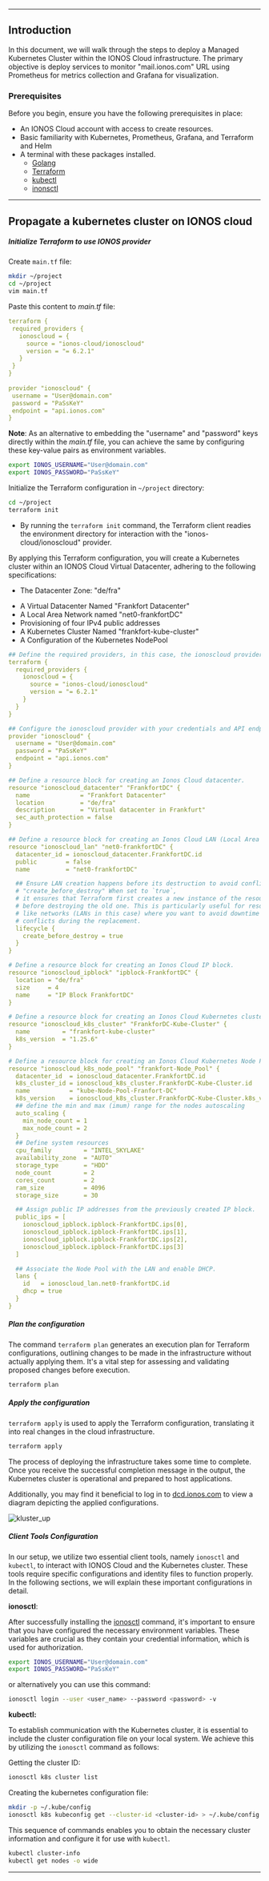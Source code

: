 -----------
## Introduction

In this document, we will walk through the steps to deploy a Managed Kubernetes Cluster within the IONOS Cloud infrastructure. The primary objective is deploy services to monitor "mail.ionos.com" URL using Prometheus for metrics collection and Grafana for visualization.

### Prerequisites

Before you begin, ensure you have the following prerequisites in place:

- An IONOS Cloud account with access to create resources.
- Basic familiarity with Kubernetes, Prometheus, Grafana, and Terraform and Helm
- A terminal with these packages installed.
	- [Golang](https://github.com/sourensam/ionos_project/blob/main/installing_golang.md)
	- [Terraform](https://github.com/sourensam/ionos_project/blob/main/Installing_Terraform.md)
	- [kubectl](https://github.com/sourensam/ionos_project/blob/main/installing_kubectl.md)
	- [inonsctl](https://github.com/sourensam/ionos_project/blob/main/Installing_ionosctl.md)

---

## Propagate a kubernetes cluster on IONOS cloud

##### Initialize Terraform to use IONOS provider

Create `main.tf` file:

```bash
mkdir ~/project
cd ~/project 
vim main.tf
```

Paste this content to *main.tf* file:

```yml
terraform {  
 required_providers {  
   ionoscloud = {  
     source = "ionos-cloud/ionoscloud"  
     version = "= 6.2.1"  
   }  
 }  
}  
  
provider "ionoscloud" {  
 username = "User@domain.com"  
 password = "PaSsKeY"  
 endpoint = "api.ionos.com"  
}
```

**Note**: As an alternative to embedding the "username" and "password" keys directly within the _main.tf_ file, you can achieve the same by configuring these key-value pairs as environment variables.

```bash
export IONOS_USERNAME="User@domain.com"
export IONOS_PASSWORD="PaSsKeY"
```

Initialize the Terraform configuration in `~/project` directory:

```bash
cd ~/project
terraform init
```

* By running the `terraform init` command, the Terraform client readies the environment directory for interaction with the "ionos-cloud/ionoscloud" provider.

By applying this Terraform configuration, you will create a Kubernetes cluster within an IONOS Cloud Virtual Datacenter, adhering to the following specifications:

* The Datacenter Zone: "de/fra"
- A Virtual Datacenter Named "Frankfort Datacenter"
- A Local Area Network named "net0-frankfortDC"
- Provisioning of four IPv4 public addresses
- A Kubernetes Cluster Named "frankfort-kube-cluster"
- A Configuration of the Kubernetes NodePool

```yaml
## Define the required providers, in this case, the ionoscloud provider.
terraform {
  required_providers {
    ionoscloud = {
      source = "ionos-cloud/ionoscloud"
      version = "= 6.2.1"
    }
  }
}

## Configure the ionoscloud provider with your credentials and API endpoint.
provider "ionoscloud" {
  username = "User@domain.com"
  password = "PaSsKeY"
  endpoint = "api.ionos.com"
}

## Define a resource block for creating an Ionos Cloud datacenter.
resource "ionoscloud_datacenter" "FrankfortDC" {
  name              = "Frankfort Datacenter"
  location          = "de/fra"
  description       = "Virtual datacenter in Frankfurt"
  sec_auth_protection = false
}

## Define a resource block for creating an Ionos Cloud LAN (Local Area Network).
resource "ionoscloud_lan" "net0-frankfortDC" {
  datacenter_id = ionoscloud_datacenter.FrankfortDC.id
  public        = false
  name          = "net0-frankfortDC"

  ## Ensure LAN creation happens before its destruction to avoid conflicts.
  # "create_before_destroy" When set to `true`, 
  # it ensures that Terraform first creates a new instance of the resource
  # before destroying the old one. This is particularly useful for resources
  # like networks (LANs in this case) where you want to avoid downtime or
  # conflicts during the replacement.
  lifecycle {
    create_before_destroy = true
  }
}

# Define a resource block for creating an Ionos Cloud IP block.
resource "ionoscloud_ipblock" "ipblock-FrankfortDC" {
  location = "de/fra"
  size     = 4
  name     = "IP Block FrankfortDC"
}

# Define a resource block for creating an Ionos Cloud Kubernetes cluster.
resource "ionoscloud_k8s_cluster" "FrankforDC-Kube-Cluster" {
  name         = "frankfort-kube-cluster"
  k8s_version  = "1.25.6"
}

# Define a resource block for creating an Ionos Cloud Kubernetes Node Pool.
resource "ionoscloud_k8s_node_pool" "frankfort-Node_Pool" {
  datacenter_id  = ionoscloud_datacenter.FrankfortDC.id
  k8s_cluster_id = ionoscloud_k8s_cluster.FrankforDC-Kube-Cluster.id
  name           = "kube-Node-Pool-Franfort-DC"
  k8s_version    = ionoscloud_k8s_cluster.FrankforDC-Kube-Cluster.k8s_version
  ## define the min and max (imum) range for the nodes autoscaling
  auto_scaling {
    min_node_count = 1
    max_node_count = 2
  }
  ## Define system resources
  cpu_family         = "INTEL_SKYLAKE"
  availability_zone  = "AUTO"
  storage_type       = "HDD"
  node_count         = 2
  cores_count        = 2
  ram_size           = 4096
  storage_size       = 30

  ## Assign public IP addresses from the previously created IP block.
  public_ips = [
    ionoscloud_ipblock.ipblock-FrankfortDC.ips[0],
    ionoscloud_ipblock.ipblock-FrankfortDC.ips[1],
    ionoscloud_ipblock.ipblock-FrankfortDC.ips[2],
    ionoscloud_ipblock.ipblock-FrankfortDC.ips[3]
  ]

  ## Associate the Node Pool with the LAN and enable DHCP.
  lans {
    id   = ionoscloud_lan.net0-frankfortDC.id
    dhcp = true
  }
}
```

##### Plan the configuration

The command `terraform plan` generates an execution plan for Terraform configurations, outlining changes to be made in the infrastructure without actually applying them. It's a vital step for assessing and validating proposed changes before execution.

```bash
terraform plan
```

##### Apply the configuration

`terraform apply` is used to apply the Terraform configuration, translating it into real changes in the cloud infrastructure.

```bash
terraform apply
```

The process of deploying the infrastructure takes some time to complete. Once you receive the successful completion message in the output, the Kubernetes cluster is operational and prepared to host applications.

Additionally, you may find it beneficial to log in to [dcd.ionos.com](https://dcd.ionos.com/) to view a diagram depicting the applied configurations. 


![kluster_up](https://github.com/sourensam/ionos_project/blob/main/pics/Kluster_up.png) 


##### Client Tools Configuration

In our setup, we utilize two essential client tools, namely `ionosctl` and `kubectl`, to interact with IONOS Cloud and the Kubernetes cluster. These tools require specific configurations and identity files to function properly. In the following sections, we will explain these important configurations in detail. 

**ionosctl**: 

After successfully installing the [ionosctl](https://github.com/sourensam/ionos_project/blob/main/Installing_ionosctl.md) command, it's important to ensure that you have configured the necessary environment variables. These variables are crucial as they contain your credential information, which is used for authorization.

```bash
export IONOS_USERNAME="User@domain.com"
export IONOS_PASSWORD="PaSsKeY"
```

or alternatively you can use this command: 

```bash
ionosctl login --user <user_name> --password <password> -v
```

**kubectl:**

To establish communication with the Kubernetes cluster, it is essential to include the cluster configuration file on your local system. We achieve this by utilizing the `ionosctl` command as follows:

Getting the cluster ID:
```bash
ionosctl k8s cluster list  
```

Creating the kubernetes configuration file:

```bash
mkdir -p ~/.kube/config 
ionosctl k8s kubeconfig get --cluster-id <cluster-id> > ~/.kube/config
```

This sequence of commands enables you to obtain the necessary cluster information and configure it for use with `kubectl`.

```bash
kubectl cluster-info
kubectl get nodes -o wide
```

---



